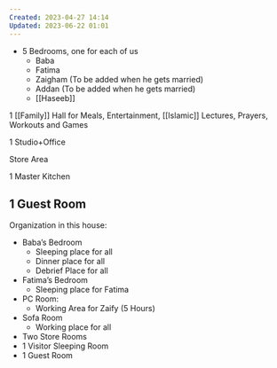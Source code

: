 ```yaml
---
Created: 2023-04-27 14:14
Updated: 2023-06-22 01:01
---
```



- 5 Bedrooms, one for each of us
    - Baba
    - Fatima
    - Zaigham (To be added when he gets married)
    - Addan (To be added when he gets married)
    - [[Haseeb]]

1 [[Family]] Hall for Meals, Entertainment, [[Islamic]] Lectures, Prayers, Workouts and Games

1 Studio+Office

Store Area

1 Master Kitchen

1 Guest Room
---

Organization in this house:

- Baba’s Bedroom
    - Sleeping place for all
    - Dinner place for all
    - Debrief Place for all
- Fatima’s Bedroom
    - Sleeping place for Fatima
- PC Room:
    - Working Area for Zaify (5 Hours)
- Sofa Room
    - Working place for all
- Two Store Rooms
- 1 Visitor Sleeping Room
- 1 Guest Room